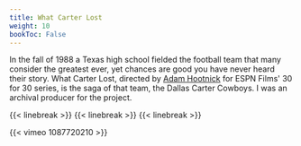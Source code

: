 ```yaml
---
title: What Carter Lost
weight: 10
bookToc: False
---
```

In the fall of 1988 a Texas high school fielded the football team that many consider the greatest ever, yet chances are good you have never heard their story. What Carter Lost, directed by [Adam Hootnick](https://www.adamhootnick.com/) for ESPN Films' 30 for 30 series, is the saga of that team, the Dallas Carter Cowboys. I was an archival producer for the project.

{{< linebreak >}}
{{< linebreak >}}
{{< linebreak >}}

{{< vimeo 1087720210 >}}

